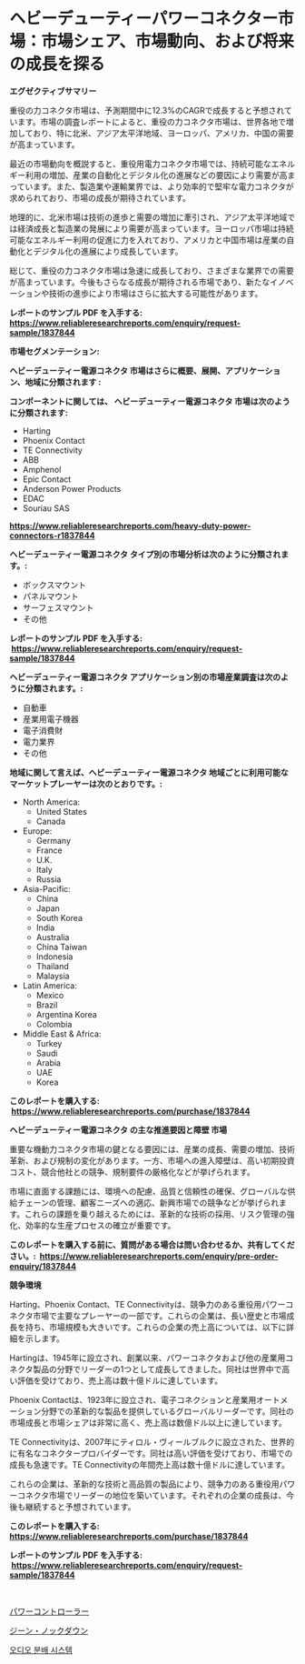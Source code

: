 <p><h1>ヘビーデューティーパワーコネクター市場：市場シェア、市場動向、および将来の成長を探る</h1></p><p><strong>エグゼクティブサマリー</strong></p>
<p><p>重役の力コネクタ市場は、予測期間中に12.3%のCAGRで成長すると予想されています。市場の調査レポートによると、重役の力コネクタ市場は、世界各地で増加しており、特に北米、アジア太平洋地域、ヨーロッパ、アメリカ、中国の需要が高まっています。</p><p>最近の市場動向を概説すると、重役用電力コネクタ市場では、持続可能なエネルギー利用の増加、産業の自動化とデジタル化の進展などの要因により需要が高まっています。また、製造業や運輸業界では、より効率的で堅牢な電力コネクタが求められており、市場の成長が期待されています。</p><p>地理的に、北米市場は技術の進歩と需要の増加に牽引され、アジア太平洋地域では経済成長と製造業の発展により需要が高まっています。ヨーロッパ市場は持続可能なエネルギー利用の促進に力を入れており、アメリカと中国市場は産業の自動化とデジタル化の進展により成長しています。</p><p>総じて、重役の力コネクタ市場は急速に成長しており、さまざまな業界での需要が高まっています。今後もさらなる成長が期待される市場であり、新たなイノベーションや技術の進歩により市場はさらに拡大する可能性があります。</p></p>
<p><strong>レポートのサンプル PDF を入手する: <a href="https://www.reliableresearchreports.com/enquiry/request-sample/1837844">https://www.reliableresearchreports.com/enquiry/request-sample/1837844</a></strong></p>
<p><strong>市場セグメンテーション:</strong></p>
<p><strong> ヘビーデューティー電源コネクタ 市場はさらに概要、展開、アプリケーション、地域に分類されます :</strong></p>
<p><strong>コンポーネントに関しては、 ヘビーデューティー電源コネクタ 市場は次のように分類されます: &nbsp;</strong></p>
<p><ul><li>Harting</li><li>Phoenix Contact</li><li>TE Connectivity</li><li>ABB</li><li>Amphenol</li><li>Epic Contact</li><li>Anderson Power Products</li><li>EDAC</li><li>Souriau SAS</li></ul></p>
<p><strong><a href="https://www.reliableresearchreports.com/heavy-duty-power-connectors-r1837844">https://www.reliableresearchreports.com/heavy-duty-power-connectors-r1837844</a></strong></p>
<p><strong> ヘビーデューティー電源コネクタ タイプ別の市場分析は次のように分類されます。:</strong></p>
<p><ul><li>ボックスマウント</li><li>パネルマウント</li><li>サーフェスマウント</li><li>その他</li></ul></p>
<p><strong>レポートのサンプル PDF を入手する: &nbsp;<a href="https://www.reliableresearchreports.com/enquiry/request-sample/1837844">https://www.reliableresearchreports.com/enquiry/request-sample/1837844</a></strong></p>
<p><strong> ヘビーデューティー電源コネクタ アプリケーション別の市場産業調査は次のように分類されます。:</strong></p>
<p><ul><li>自動車</li><li>産業用電子機器</li><li>電子消費財</li><li>電力業界</li><li>その他</li></ul></p>
<p><strong>地域に関して言えば、ヘビーデューティー電源コネクタ 地域ごとに利用可能なマーケットプレーヤーは次のとおりです。:</strong></p>
<p><ul>
    <li>
        North America:
        <ul>
            <li>United States</li>
            <li>Canada</li>
        </ul>
    </li>
    <li>
        Europe:
        <ul>
            <li>Germany</li>
            <li>France</li>
            <li>U.K.</li>
            <li>Italy</li>
            <li>Russia</li>
        </ul>
    </li>
    <li>
        Asia-Pacific:
        <ul>
            <li>China</li>
            <li>Japan</li>
            <li>South Korea</li>
            <li>India</li>
            <li>Australia</li>
            <li>China Taiwan</li>
            <li>Indonesia</li>
            <li>Thailand</li>
            <li>Malaysia</li>
        </ul>
    </li>
    <li>
        Latin America:
        <ul>
            <li>Mexico</li>
            <li>Brazil</li>
            <li>Argentina Korea</li>
            <li>Colombia</li>
        </ul>
    </li>
    <li>
        Middle East & Africa:
        <ul>
            <li>Turkey</li>
            <li>Saudi</li>
            <li>Arabia</li>
            <li>UAE</li>
            <li>Korea</li>
        </ul>
    </li>
    </ul></p>
<p><strong>このレポートを購入する: &nbsp;<a href="https://www.reliableresearchreports.com/purchase/1837844">https://www.reliableresearchreports.com/purchase/1837844</a></strong></p>
<p><strong>ヘビーデューティー電源コネクタ の主な推進要因と障壁 市場</strong></p>
<p><p>重要な機動力コネクタ市場の鍵となる要因には、産業の成長、需要の増加、技術革新、および規制の変化があります。一方、市場への進入障壁は、高い初期投資コスト、競合他社との競争、規制要件の厳格化などが挙げられます。</p><p>市場に直面する課題には、環境への配慮、品質と信頼性の確保、グローバルな供給チェーンの管理、顧客ニーズへの適応、新興市場での競争などが挙げられます。これらの課題を乗り越えるためには、革新的な技術の採用、リスク管理の強化、効率的な生産プロセスの確立が重要です。</p></p>
<p><strong>このレポートを購入する前に、質問がある場合は問い合わせるか、共有してください。:&nbsp; <a href="https://www.reliableresearchreports.com/enquiry/pre-order-enquiry/1837844">https://www.reliableresearchreports.com/enquiry/pre-order-enquiry/1837844</a></strong></p>
<p><strong>競争環境</strong></p>
<p><p>Harting、Phoenix Contact、TE Connectivityは、競争力のある重役用パワーコネクタ市場で主要なプレーヤーの一部です。これらの企業は、長い歴史と市場成長を持ち、市場規模も大きいです。これらの企業の売上高については、以下に詳細を示します。</p><p>Hartingは、1945年に設立され、創業以来、パワーコネクタおよび他の産業用コネクタ製品の分野でリーダーの1つとして成長してきました。同社は世界中で高い評価を受けており、売上高は数十億ドルに達しています。</p><p>Phoenix Contactは、1923年に設立され、電子コネクションと産業用オートメーション分野での革新的な製品を提供しているグローバルリーダーです。同社の市場成長と市場シェアは非常に高く、売上高は数億ドル以上に達しています。</p><p>TE Connectivityは、2007年にティロル・ヴィールブルクに設立された、世界的に有名なコネクタープロバイダーです。同社は高い評価を受けており、市場での成長も急速です。TE Connectivityの年間売上高は数十億ドルに達しています。</p><p>これらの企業は、革新的な技術と高品質の製品により、競争力のある重役用パワーコネクタ市場でリーダーの地位を築いています。それぞれの企業の成長は、今後も継続すると予想されています。</p></p>
<p><strong>このレポートを購入する: &nbsp; <a href="https://www.reliableresearchreports.com/purchase/1837844">https://www.reliableresearchreports.com/purchase/1837844</a></strong></p>
<p><strong>レポートのサンプル PDF を入手する: &nbsp;<a href="https://www.reliableresearchreports.com/enquiry/request-sample/1837844">https://www.reliableresearchreports.com/enquiry/request-sample/1837844</a></strong><strong></strong></p>
<p>&nbsp;</p>
<p><p><a href="https://github.com/Calvi3ynJerde867/Market-Research-Report-List-1/blob/main/957720521172.md">パワーコントローラー</a></p><p><a href="https://github.com/JacksonWiza1924/Market-Research-Report-List-1/blob/main/714915221173.md">ジーン・ノックダウン</a></p><p><a href="https://github.com/RichardLueilwitz787/Market-Research-Report-List-1/blob/main/139776019728.md">오디오 분배 시스템</a></p></p>